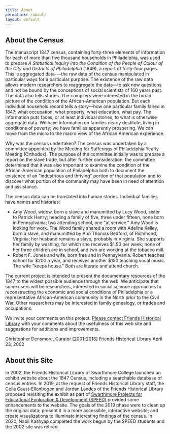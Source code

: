 ```yaml
---
title: About
permalink: /about/
layout: default
---
```


<div class="row"><h2>About the Census
</h2></div>

<!--Add project intro-->
<div class="row" markdown="1">

The manuscript 1847 census, containing forty-three elements of information for each of more than five thousand households in Philadelphia, was used to prepare *A Statistical Inquiry into the Condition of the People of Colour of the City and Districts of Philadelphia* (1849), a report of forty-four pages. This is aggregated data-—the raw data of the census manipulated in particular ways for a particular purpose. The existence of the raw data allows modern researchers to reaggregate the data—to ask new questions and not be bound by the conceptions of social scientists of 160 years past.
The data also tells stories. The compilers were interested in the broad picture of the condition of the African-American population. But each individual household record tells a story—how one particular family faired in 1847: what occupation, what property, what education, what pay. The information puts faces, or at least individual stories, to what is otherwise aggregate data. We have information on families nearly destitute, living in conditions of poverty; we have families apparently prospering. We can move from the micro to the macro view of the African American experience.

Why was the census undertaken? The census was undertaken by a committee appointed by the Meeting for Sufferings of Philadelphia Yearly Meeting (Orthodox). The purpose of the committee initially was to prepare a report on the slave trade, but after further consideration, the committee determined that it was also important to examine the condition of the African-American population of Philadelphia both to document the existence of an "industrious and thriving" portion of that population and to discover what portion of the community may have been in need of attention and assistance.

The census data can be translated into human stories. Individual families have names and histories:

- Amy Wood, widow, born a slave and manumitted by Lucy Wood, sister to Patrick Henry; heading a family of five, three under fifteen, none born in Pennsylvania; two attending school, one "at service." Amy Wood is looking for work. The Wood family shared a room with Adeline Kelley, born a slave, and manumitted by Ann Thomas Bedford, of Richmond, Virginia; her husband remains a slave, probably in Virginia. She supports her family by washing, for which she receives $1.50 per week; none of her three children are in school, and two are working at the tobacco mill.
- Robert F. Jones and wife, born free and in Pennsylvania. Robert teaches school for $200 a year, and receives another $150 teaching vocal music. The wife "keeps house." Both are literate and attend church.

The current project is intended to present the documentary resources of the 1847 to the widest possible audience through the web. We anticipate that some users will be researchers, interested in social science approaches to reconstructing the economic and social conditions of Philadelphia or a representative African-American community in the North prior to the Civil War. Other researchers may be interested in family genealogy, or trades and occupations.

We invite your comments on this project. [Please contact Friends Historical Library](http://www.swarthmore.edu/Library/friends) with your comments about the usefulness of this web site and suggestions for additions and improvements. 
</div>

<div class="row" markdown="1">
Christopher Densmore, Curator [2001-2018]  
Friends Historical Library  
April 23, 2002
</div>

<div class="row">
    <h2>About this Site</h2>
</div>

<div class="row" markdown="1">

In 2002, the Friends Historical Library of Swarthmore College launched an exhibit website about the 1847 Census, including a searchable database of census entries. In 2019, at the request of Friends Historical Library staff, the Celia Caust-Ellenbogen and Jordan Landes of the Friends Historical Library proposed revisiting the exhibit as part of [Swarthmore Projects for Educational Exploration & Development (SPEED)](https://www.swarthmore.edu/its/swarthmore-projects-educational-exploration-and-development-speed-program) provided some enhancements to the website. The goals of the 2019 phase were to clean up the original data; present it in a more accessible, interactive website; and create visualizations to illuminate interesting findings of the census. In 2020, Nabil Kashyap completed the work begun by the SPEED students and the 2002 site was retired. 
</div>